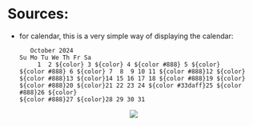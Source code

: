 # Sources:
- for calendar, this is a very simple way of displaying the calendar: 
  ```
     October 2024   
  Su Mo Tu We Th Fr Sa
       1  2 ${color} 3 ${color} 4 ${color #888} 5 ${color}
  ${color #888} 6 ${color} 7  8  9 10 11 ${color #888}12 ${color}
  ${color #888}13 ${color}14 15 16 17 18 ${color #888}19 ${color}
  ${color #888}20 ${color}21 22 23 24 ${color #33daff}25 ${color #888}26 ${color}
  ${color #888}27 ${color}28 29 30 31 
  ```
<p align="center">
  <img src="![image](https://github.com/user-attachments/assets/cc2b0105-1aab-4643-89e7-36a87e2d0e8d)" />
</p>

